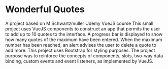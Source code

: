 # Wonderful Quotes
A project based on M Schwartzmuller Udemy VueJS course
This small project uses VueJS components to construct an app that permits the user to add up to 10 quotes to the interface. A progress bar is displayed to show how many quotes of the maximum have been entered. When the maximum number has been reached, an alert advises the user to delete a quote to add more.
This project uses Bootstrap for styling purposes.
The project purpose was to reinforce the concepts of components, slots, two-way data binding, custom events and event listeners, as implemented by VueJS.